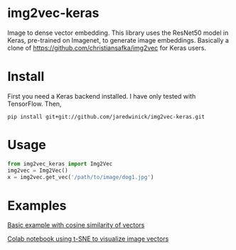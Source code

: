 # img2vec-keras
Image to dense vector embedding. This library uses the ResNet50 model in Keras, pre-trained on Imagenet, to generate image embeddings. Basically a clone of https://github.com/christiansafka/img2vec for Keras users. 

# Install
First you need a Keras backend installed. I have only tested with TensorFlow. Then,

```pip install git+git://github.com/jaredwinick/img2vec-keras.git```

# Usage
```python
from img2vec_keras import Img2Vec
img2vec = Img2Vec()
x = img2vec.get_vec('/path/to/image/dog1.jpg')
```

# Examples

[Basic example with cosine similarity of vectors](https://github.com/jaredwinick/img2vec-keras/blob/master/examples/similarity.py)

[Colab notebook using t-SNE to visualize image vectors](https://colab.research.google.com/drive/14OvmH6KvoQJ41jb6QRL3FgwI61vq-UAJ)

